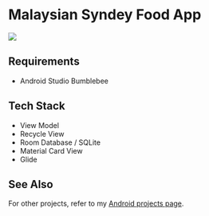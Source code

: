 # Malaysian Syndey Food App
![](app/src/main/malaysian_sydney_food_app.gif)

## Requirements
- Android Studio Bumblebee

## Tech Stack
- View Model
- Recycle View
- Room Database / SQLite
- Material Card View
- Glide

## See Also
For other projects, refer to my [Android projects page](https://vtsen.hashnode.dev/projects).
